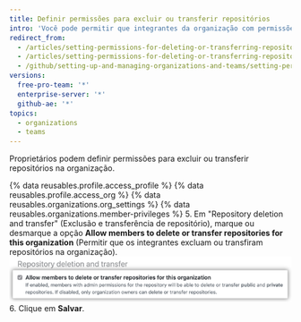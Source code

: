 ```yaml
---
title: Definir permissões para excluir ou transferir repositórios
intro: 'Você pode permitir que integrantes da organização com permissões de administrador no repositório excluam ou transfiram o repositório, ou limitem a capacidade de excluir ou transferir repositórios aos proprietários da organização.'
redirect_from:
  - /articles/setting-permissions-for-deleting-or-transferring-repositories-in-your-organization/
  - /articles/setting-permissions-for-deleting-or-transferring-repositories
  - /github/setting-up-and-managing-organizations-and-teams/setting-permissions-for-deleting-or-transferring-repositories
versions:
  free-pro-team: '*'
  enterprise-server: '*'
  github-ae: '*'
topics:
  - organizations
  - teams
---
```

Proprietários podem definir permissões para excluir ou transferir repositórios na organização.

{% data reusables.profile.access_profile %}
{% data reusables.profile.access_org %}
{% data reusables.organizations.org_settings %}
{% data reusables.organizations.member-privileges %}
5. Em "Repository deletion and transfer" (Exclusão e transferência de repositório), marque ou desmarque a opção **Allow members to delete or transfer repositories for this organization** (Permitir que os integrantes excluam ou transfiram repositórios na organização). ![Caixa de seleção para permitir que os integrantes excluam repositórios](/assets/images/help/organizations/disallow-members-to-delete-repositories.png)
6. Clique em **Salvar**.
